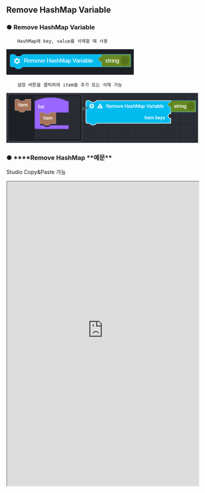## Remove HashMap Variable

### ● Remove HashMap Variable

        HashMap에 key, value를 삭제할 때 사용

![](../../img/assets/image%20%289%29.png)

        설정 버튼을 클릭하여 item을 추가 또는 삭제 가능

![](../../img/assets/image%20%2874%29.png)

### ● \***\*Remove HashMap **예문\*\*
<p class='comment'>Studio Copy&Paste 가능</p>
<iframe
    src="https://d1sxhpvag16wqc.cloudfront.net/v3.1.0/hashmap/remove_hashmap"
    width="100%"
    height="800px"
    allow=""
    sandbox="allow-scripts allow-same-origin"/>
<div class="display-pdf">
    <p><img src="../../img/assets/image%20%2865%29.png" alt="" /></p>
    <p><img src="../../img/assets/image%20%28200%29.png" alt="" /></p>
    <p><img src="../../img/assets/image%20%28137%29.png" alt="" /></p>
</div>

### ● \***\*Remove HashMap **결과\*\*

```text
{
  "result": {
    "key01": "value01",
    "key03": "value03"
  }
}
```
